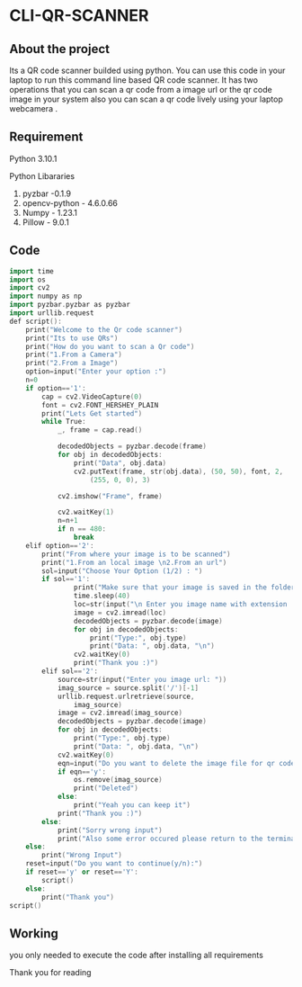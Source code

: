 # CLI-QR-SCANNER 

## About the project
Its a QR code scanner builded using python. You can use this code in your laptop to run this command line based QR code scanner. It has two operations that you can scan a qr code from a image url or the qr code image in your system also you can scan a qr code lively using your laptop webcamera .

## Requirement
Python 3.10.1

Python Libararies

1) pyzbar -0.1.9
2) opencv-python - 4.6.0.66
3) Numpy - 1.23.1
4) Pillow -  9.0.1

## Code
```ino
import time
import os
import cv2
import numpy as np
import pyzbar.pyzbar as pyzbar
import urllib.request
def script():
    print("Welcome to the Qr code scanner")
    print("Its to use QRs")
    print("How do you want to scan a Qr code")
    print("1.From a Camera")
    print("2.From a Image")
    option=input("Enter your option :")
    n=0
    if option=='1':
        cap = cv2.VideoCapture(0)
        font = cv2.FONT_HERSHEY_PLAIN
        print("Lets Get started")
        while True:
            _, frame = cap.read()

            decodedObjects = pyzbar.decode(frame)
            for obj in decodedObjects:
                print("Data", obj.data)
                cv2.putText(frame, str(obj.data), (50, 50), font, 2,
                    (255, 0, 0), 3)

            cv2.imshow("Frame", frame)

            cv2.waitKey(1)
            n=n+1
            if n == 480:
                break
    elif option=='2':
        print("From where your image is to be scanned")
        print("1.From an local image \n2.From an url")
        sol=input("Choose Your Option (1/2) : ")
        if sol=='1':
                print("Make sure that your image is saved in the folder where this file running")
                time.sleep(40)
                loc=str(input("\n Enter you image name with extension : "))
                image = cv2.imread(loc)
                decodedObjects = pyzbar.decode(image)
                for obj in decodedObjects:
                    print("Type:", obj.type)
                    print("Data: ", obj.data, "\n")
                cv2.waitKey(0)
                print("Thank you :)")
        elif sol=='2':
            source=str(input("Enter you image url: "))
            imag_source = source.split('/')[-1]
            urllib.request.urlretrieve(source,
                imag_source)
            image = cv2.imread(imag_source)
            decodedObjects = pyzbar.decode(image)
            for obj in decodedObjects:
                print("Type:", obj.type)
                print("Data: ", obj.data, "\n")
            cv2.waitKey(0)
            eqn=input("Do you want to delete the image file for qr code (y/n): ")
            if eqn=='y':
                os.remove(imag_source)
                print("Deleted")
            else:
                print("Yeah you can keep it")
            print("Thank you :)")
        else:
            print("Sorry wrong input")
            print("Also some error occured please return to the terminal")
    else:
        print("Wrong Input")
    reset=input("Do you want to continue(y/n):")
    if reset=='y' or reset=='Y':
        script()
    else:
        print("Thank you")
script()
```

## Working
you only needed to execute the code after installing all requirements

Thank you for reading